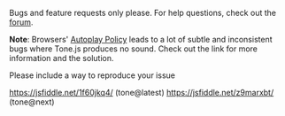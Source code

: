 Bugs and feature requests only please. For help questions, check out the [forum](https://groups.google.com/forum/#!forum/tonejs).

**Note**: Browsers' [Autoplay Policy](https://github.com/Tonejs/Tone.js/wiki/Autoplay) leads to a lot of subtle and inconsistent bugs where Tone.js produces no sound. Check out the link for more information and the solution. 

Please include a way to reproduce your issue

https://jsfiddle.net/1f60jkq4/ (tone@latest)
https://jsfiddle.net/z9marxbt/ (tone@next)